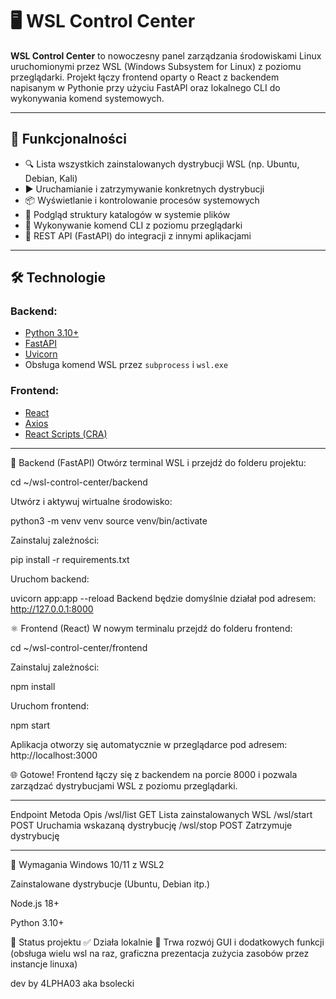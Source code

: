# 🖥️ WSL Control Center

**WSL Control Center** to nowoczesny panel zarządzania środowiskami Linux uruchomionymi przez WSL (Windows Subsystem for Linux) z poziomu przeglądarki. Projekt łączy frontend oparty o React z backendem napisanym w Pythonie przy użyciu FastAPI oraz lokalnego CLI do wykonywania komend systemowych.

---

## 🚀 Funkcjonalności

- 🔍 Lista wszystkich zainstalowanych dystrybucji WSL (np. Ubuntu, Debian, Kali)
- ▶️ Uruchamianie i zatrzymywanie konkretnych dystrybucji
- 📦 Wyświetlanie i kontrolowanie procesów systemowych
- 📁 Podgląd struktury katalogów w systemie plików
- 📜 Wykonywanie komend CLI z poziomu przeglądarki
- 📡 REST API (FastAPI) do integracji z innymi aplikacjami

---

## 🛠️ Technologie

### Backend:
- [Python 3.10+](https://www.python.org/)
- [FastAPI](https://fastapi.tiangolo.com/)
- [Uvicorn](https://www.uvicorn.org/)
- Obsługa komend WSL przez `subprocess` i `wsl.exe`

### Frontend:
- [React](https://reactjs.org/)
- [Axios](https://axios-http.com/)
- [React Scripts (CRA)](https://create-react-app.dev/)

---
🐍 Backend (FastAPI)
Otwórz terminal WSL i przejdź do folderu projektu:

cd ~/wsl-control-center/backend

Utwórz i aktywuj wirtualne środowisko:

python3 -m venv venv
source venv/bin/activate

Zainstaluj zależności:

pip install -r requirements.txt

Uruchom backend:

uvicorn app:app --reload
Backend będzie domyślnie działał pod adresem: http://127.0.0.1:8000


⚛️ Frontend (React)
W nowym terminalu przejdź do folderu frontend:

cd ~/wsl-control-center/frontend

Zainstaluj zależności:

npm install

Uruchom frontend:

npm start


Aplikacja otworzy się automatycznie w przeglądarce pod adresem: http://localhost:3000

🌐 Gotowe!
Frontend łączy się z backendem na porcie 8000 i pozwala zarządzać dystrybucjami WSL z poziomu przeglądarki.

---

Endpoint	    Metoda	  Opis
/wsl/list	    GET	      Lista zainstalowanych WSL
/wsl/start    POST	    Uruchamia wskazaną dystrybucję
/wsl/stop	    POST	    Zatrzymuje dystrybucję

---

🔐 Wymagania
Windows 10/11 z WSL2

Zainstalowane dystrybucje (Ubuntu, Debian itp.)

Node.js 18+

Python 3.10+





📌 Status projektu
✅ Działa lokalnie
🔧 Trwa rozwój GUI i dodatkowych funkcji (obsługa wielu wsl na raz, graficzna prezentacja zużycia zasobów przez instancje linuxa)

dev by 4LPHA03 aka bsolecki
